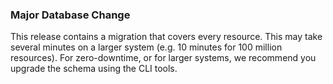 ### Major Database Change

This release contains a migration that covers every resource.
This may take several minutes on a larger system (e.g. 10 minutes for 100 million resources).
For zero-downtime, or for larger systems, we recommend you upgrade the schema using the CLI tools.
